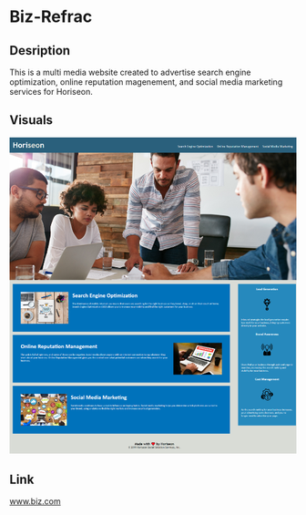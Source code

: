 # Biz-Refrac

## Desription

This is a multi media website created to advertise search engine optimization, online reputation magenement, and social media marketing services for Horiseon.

## Visuals

![Screenshot](./assets/images/127.0.0.1_5500_index.html.png)

## Link

www.biz.com